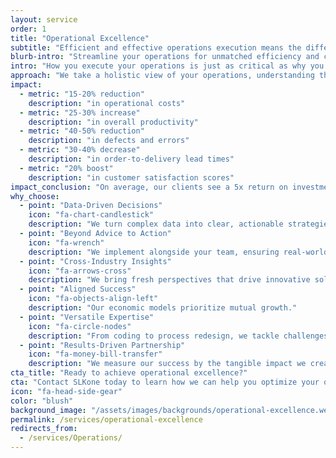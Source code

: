 ```yaml
---
layout: service
order: 1
title: "Operational Excellence"
subtitle: "Efficient and effective operations execution means the difference between withstanding shocks, ensuring continuity, and satisfying customers. We help clients reduce complexity, codify options, and make decisions that improve on-time, on-cost, and on-quality metrics."
blurb-intro: "Streamline your operations for unmatched efficiency and customer delight."
intro: "How you execute your operations is just as critical as why you do it. SLKone simplifies operations, enhances decision-making, and improves performance in on-time delivery, cost control, and quality. We ensure your business can quickly adapt to market disruptions while maintaining consistency in customer satisfaction."
approach: "We take a holistic view of your operations, understanding that true excellence comes from the seamless integration of people, processes, and technology. Our data-driven methodology allows us to identify bottlenecks, inefficiencies, and opportunities for improvement across your entire value chain."
impact:
  - metric: "15-20% reduction"
    description: "in operational costs"
  - metric: "25-30% increase"
    description: "in overall productivity"
  - metric: "40-50% reduction"
    description: "in defects and errors"
  - metric: "30-40% decrease"
    description: "in order-to-delivery lead times"
  - metric: "20% boost"
    description: "in customer satisfaction scores"
impact_conclusion: "On average, our clients see a 5x return on investment within the first year of implementation. These improvements translate into tangible financial benefits, positioning your business for long-term success."
why_choose:
  - point: "Data-Driven Decisions"
    icon: "fa-chart-candlestick"
    description: "We turn complex data into clear, actionable strategies."
  - point: "Beyond Advice to Action"
    icon: "fa-wrench"
    description: "We implement alongside your team, ensuring real-world results."
  - point: "Cross-Industry Insights"
    icon: "fa-arrows-cross"
    description: "We bring fresh perspectives that drive innovative solutions."
  - point: "Aligned Success"
    icon: "fa-objects-align-left"
    description: "Our economic models prioritize mutual growth."
  - point: "Versatile Expertise"
    icon: "fa-circle-nodes"
    description: "From coding to process redesign, we tackle challenges across the operational spectrum."
  - point: "Results-Driven Partnership"
    icon: "fa-money-bill-transfer"
    description: "We measure our success by the tangible impact we create for your business."
cta_title: "Ready to achieve operational excellence?"
cta: "Contact SLKone today to learn how we can help you optimize your operations and drive sustainable growth."
icon: "fa-head-side-gear"
color: "blush"
background_image: "/assets/images/backgrounds/operational-excellence.webp"
permalink: /services/operational-excellence
redirects_from:
  - /services/Operations/
---
```

